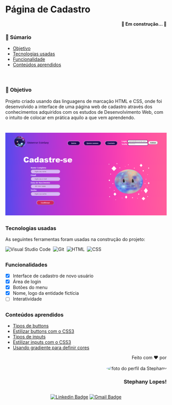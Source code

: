 # Página de Cadastro

<h4 align="right"> 
	🚧  Em construção...  🚧
</h4>

### 📑 Súmario

<ul>
	<li><a href="https://github.com/stpn-lopes/pagina_cadastro/edit/master/README.md#objetivo">Objetivo</a></li>
	<li><a href="https://github.com/stpn-lopes/pagina_cadastro/edit/master/README.md#tecnologias-usadas">Tecnologias usadas</a></li>
	<li><a href="https://github.com/stpn-lopes/pagina_cadastro/edit/master/README.md#funcionalidades">Funcionalidade</a></li>
	<li><a href="https://github.com/stpn-lopes/pagina_cadastro/edit/master/README.md#conte%C3%BAdos-aprendidos">Conteúdos aprendidos</a></li>
</ul>
<br>

##

### 🎯  Objetivo

<p> Projeto criado usando das linguagens de marcação HTML e CSS, onde foi desenvolvido a interface de uma página web de cadastro através dos conhecimentos adquiridos com os estudos de Desenvolvimento Web, com o intuito de colocar em prática aquilo a que vem aprendendo. </p>

<h1 align="center">
  <img alt="interface de um site Web de cadastro de novos usuarios" title="example" src="https://github.com/stpn-lopes/pagina_cadastro/blob/master/img/example.png?raw=true" />
</h1>

### Tecnologias usadas

As seguintes ferramentas foram usadas na construção do projeto:

 ![Visual Studio Code](https://img.shields.io/badge/-Visual%20Studio%20Code-000080?style=for-the-badge&logo=visual-studio-code&logoColor=00CED1&labelColor=1f004e&color=483D8B)&nbsp; 
 ![Git](https://img.shields.io/badge/-Git-000080?style=for-the-badge&logo=git&logoColor=00CED1&labelColor=1f004e&color=483D8B)&nbsp;
 ![HTML](https://img.shields.io/badge/-HTML-000080?style=for-the-badge&logo=html5&logoColor=00CED1&labelColor=1f004e&color=483D8B)&nbsp;
 ![CSS](https://img.shields.io/badge/-CSS-000080?style=for-the-badge&logo=CSS3&logoColor=00CED1&labelColor=1f004e&color=483D8B)&nbsp;

## 

### Funcionalidades

- [x] Interface de cadastro de novo usuário
- [x] Área de login
- [x] Botões do menu
- [x] Nome, logo da entidade fictícia
- [ ] Interatividade

##

### Conteúdos aprendidos

- <a href="https://developer.mozilla.org/pt-BR/docs/Web/HTML/Element/button" target=" _blank">Tipos de buttons</a>
- <a href="https://satellasoft.com/artigo/css/estilizando-botoes-com-css" target=" _blank">Estilizar buttons com o CSS3</a>
- <a href="https://developer.mozilla.org/pt-BR/docs/Web/HTML/Element/input" target=" _blank">Tipos de inputs</a>
- <a href="https://youtu.be/NRSr4V3RN9I" target=" _blank">Estilizar inputs com o CSS3</a>
- <a href="https://mybrandnewlogo.com/pt/gerador-de-gradiente-de-cor" target=" _blank">Usando gradiente para definir cores</a>

	
<div align=right>

Feito com ❤️ por <br> <br>
 <img style="border-radius: 50%;" src="https://avatars.githubusercontent.com/u/91392505?v=4" width="100px;" alt="foto do perfil da Stephany">
### Stephany Lopes! 
</div>

## 
<div align=center>	
	
[![Linkedin Badge](https://img.shields.io/badge/-Stephany-blue?style=flat-square&logo=Linkedin&logoColor=white&link=https://www.linkedin.com/in/stpn-lopes/)](https://www.linkedin.com/in/stpn-lopes/) 
[![Gmail Badge](https://img.shields.io/badge/-stpn.lopes@gmail.com-c14438?style=flat-square&logo=Gmail&logoColor=white&link=mailto:stpn.lopes@gmail.com)](mailto:stpn.lopes@gmail.com)
	
</div>

